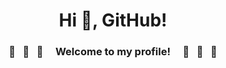 <h1 align="center">Hi 👋, GitHub!</h1>
<h3 align="center">🌟 &nbsp; 🌟 &nbsp; 🌟  &nbsp;&nbsp;&nbsp; Welcome to my profile! &nbsp;&nbsp;&nbsp; 🌟 &nbsp; 🌟 &nbsp; 🌟</h3>

